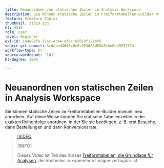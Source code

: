 ```yaml
---
title: Neuanordnen von statischen Zeilen in Analysis Workspace
description: Sie können statische Zeilen im Freiformtabellen-Builder manuell neu anordnen. Auf diese Weise können Sie statische Tabellenzeilen in der exakten Reihenfolge anordnen, in der Sie sie benötigen, z. B. erst Besuche, dann Bestellungen und dann Konversionsrate.
feature: Freeform Tables
thumbnail: 31319.jpg
kt: 4218
role: User
level: Beginner
exl-id: 1a4e82fe-12ac-4c44-afec-60010f1214f6
source-git-commit: 3cddbed3646c8e6c003088d58d84be6db9257574
workflow-type: ht
source-wordcount: '101'
ht-degree: 100%

---
```


# Neuanordnen von statischen Zeilen in Analysis Workspace

Sie können statische Zeilen im Freiformtabellen-Builder manuell neu anordnen. Auf diese Weise können Sie statische Tabellenzeilen in der exakten Reihenfolge anordnen, in der Sie sie benötigen, z. B. erst Besuche, dann Bestellungen und dann Konversionsrate.

>[!VIDEO](https://video.tv.adobe.com/v/31319/?quality=12)

>[!INFO]
>
> Dieses Video ist Teil des Kurses [Freiformtabellen, die Grundlage für Analysen](https://experienceleague.adobe.com/?recommended=Analytics-U-1-2020.3&amp;lang=de), der kostenlos in Experience League verfügbar ist.
